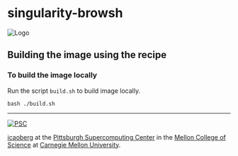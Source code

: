 # singularity-browsh

![Logo](https://www.brow.sh/assets/images/browsh-header.jpg)

## Building the image using the recipe

### To build the image locally
Run the script `build.sh` to build image locally.

```
bash ./build.sh
```

---
[![PSC](http://www.andrew.cmu.edu/user/icaoberg/images/logos/psc.png)](http://www.psc.edu)

[icaoberg](http://www.andrew.cmu.edu/~icaoberg) at the [Pittsburgh Supercomputing Center](http://www.psc.edu) in the [Mellon College of Science](https://www.cmu.edu/mcs/) at [Carnegie Mellon University](http://www.cmu.edu).
